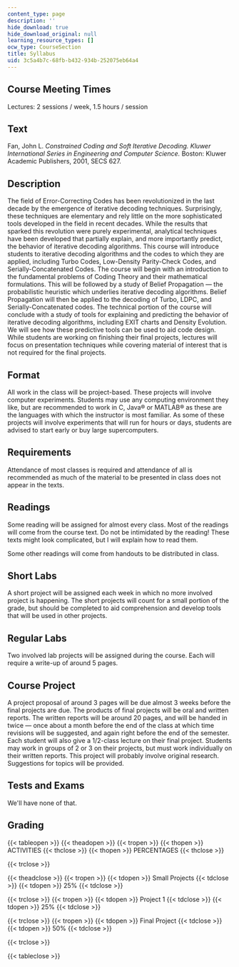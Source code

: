 ```yaml
---
content_type: page
description: ''
hide_download: true
hide_download_original: null
learning_resource_types: []
ocw_type: CourseSection
title: Syllabus
uid: 3c5a4b7c-68fb-b432-934b-252075eb64a4
---
```


Course Meeting Times
--------------------

Lectures: 2 sessions / week, 1.5 hours / session

Text
----

Fan, John L. _Constrained Coding and Soft Iterative Decoding. Kluwer International Series in Engineering and Computer Science._ Boston: Kluwer Academic Publishers, 2001, SECS 627.

Description
-----------

The field of Error-Correcting Codes has been revolutionized in the last decade by the emergence of iterative decoding techniques. Surprisingly, these techniques are elementary and rely little on the more sophisticated tools developed in the field in recent decades. While the results that sparked this revolution were purely experimental, analytical techniques have been developed that partially explain, and more importantly predict, the behavior of iterative decoding algorithms. This course will introduce students to iterative decoding algorithms and the codes to which they are applied, including Turbo Codes, Low-Density Parity-Check Codes, and Serially-Concatenated Codes. The course will begin with an introduction to the fundamental problems of Coding Theory and their mathematical formulations. This will be followed by a study of Belief Propagation — the probabilistic heuristic which underlies iterative decoding algorithms. Belief Propagation will then be applied to the decoding of Turbo, LDPC, and Serially-Concatenated codes. The technical portion of the course will conclude with a study of tools for explaining and predicting the behavior of iterative decoding algorithms, including EXIT charts and Density Evolution. We will see how these predictive tools can be used to aid code design. While students are working on finishing their final projects, lectures will focus on presentation techniques while covering material of interest that is not required for the final projects.

Format
------

All work in the class will be project-based. These projects will involve computer experiments. Students may use any computing environment they like, but are recommended to work in C, Java® or MATLAB® as these are the languages with which the instructor is most familiar. As some of these projects will involve experiments that will run for hours or days, students are advised to start early or buy large supercomputers.

Requirements
------------

Attendance of most classes is required and attendance of all is recommended as much of the material to be presented in class does not appear in the texts.

Readings
--------

Some reading will be assigned for almost every class. Most of the readings will come from the course text. Do not be intimidated by the reading! These texts might look complicated, but I will explain how to read them.

Some other readings will come from handouts to be distributed in class.

Short Labs
----------

A short project will be assigned each week in which no more involved project is happening. The short projects will count for a small portion of the grade, but should be completed to aid comprehension and develop tools that will be used in other projects.

Regular Labs
------------

Two involved lab projects will be assigned during the course. Each will require a write-up of around 5 pages.

Course Project
--------------

A project proposal of around 3 pages will be due almost 3 weeks before the final projects are due. The products of final projects will be oral and written reports. The written reports will be around 20 pages, and will be handed in twice — once about a month before the end of the class at which time revisions will be suggested, and again right before the end of the semester. Each student will also give a 1/2-class lecture on their final project. Students may work in groups of 2 or 3 on their projects, but must work individually on their written reports. This project will probably involve original research. Suggestions for topics will be provided.

Tests and Exams
---------------

We'll have none of that.

Grading
-------

{{< tableopen >}}
{{< theadopen >}}
{{< tropen >}}
{{< thopen >}}
ACTIVITIES
{{< thclose >}}
{{< thopen >}}
PERCENTAGES
{{< thclose >}}

{{< trclose >}}

{{< theadclose >}}
{{< tropen >}}
{{< tdopen >}}
Small Projects
{{< tdclose >}}
{{< tdopen >}}
25%
{{< tdclose >}}

{{< trclose >}}
{{< tropen >}}
{{< tdopen >}}
Project 1
{{< tdclose >}}
{{< tdopen >}}
25%
{{< tdclose >}}

{{< trclose >}}
{{< tropen >}}
{{< tdopen >}}
Final Project
{{< tdclose >}}
{{< tdopen >}}
50%
{{< tdclose >}}

{{< trclose >}}

{{< tableclose >}}